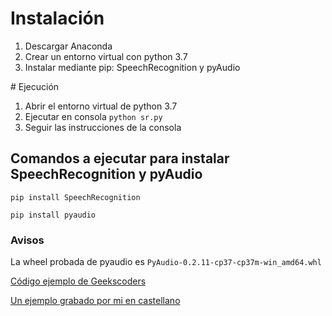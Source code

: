 # Instalación

1. Descargar Anaconda
2. Crear un entorno virtual con python 3.7
3. Instalar mediante pip: SpeechRecognition y pyAudio

# Ejecución

1. Abrir el entorno virtual de python 3.7
2. Ejecutar en consola `python sr.py`
3. Seguir las instrucciones de la consola



## Comandos a ejecutar para instalar SpeechRecognition y pyAudio

```
pip install SpeechRecognition
```


```
pip install pyaudio
```

### Avisos

La wheel probada de pyaudio es `PyAudio‑0.2.11‑cp37‑cp37m‑win_amd64.whl`

[Código ejemplo de Geekscoders](https://geekscoders.com/python-speech-recognition-tutorial-for-beginners/)

[Un ejemplo grabado por mi en castellano](https://youtu.be/b56q9gvta1Y)